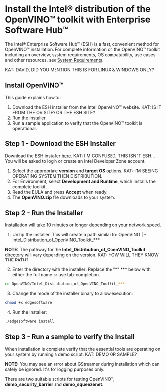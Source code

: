 # Install the Intel® distribution of the OpenVINO™ toolkit with Enterprise Software Hub™

The Intel® Enterprise Software Hub™ (ESH) is a fast, convenient method for OpenVINO™ installation. For complete information on the OpenVINO™ toolkit including an overview, system requirements, OS compatability, use cases and other resources, see [System Requirements](https://software.intel.com/content/www/us/en/develop/tools/openvino-toolkit/system-requirements.html). 

KAT:  DAVID, DID YOU MENTION THIS IS FOR LINUX & WINDOWS ONLY?

## Install OpenVINO™

This guide explains how to:

1. Download the ESH installer from the Intel OpenVINO™ website. KAT:  IS IT FROM THE OV SITE?  OR THE ESH SITE?
2. Run the installer.
3. Run a sample application to verify that the OpenVINO™ toolkit is operational.

## Step 1 - Download the ESH Installer

Download the ESH installer [here](https://software.intel.com/content/www/us/en/develop/tools/openvino-toolkit/download.html). KAT: I'M CONFUSED, THIS ISN"T ESH...
You will be asked to login or create an Intel Developer Zone account.

1. Select the appropriate **version** and **target OS** options. KAT: I'M SEEING OPERATING SYSTEM THEN DISTRIBUTION. 
2. For Environment, select **Development and Runtime**, which installs the complete toolkit.
3. Read the EULA and press **Accept** when ready.
4. The **OpenVINO.zip** file downloads to your system.

## Step 2 - Run the Installer

Installation will take 10 minutes or longer depending on your network speed.

1. Unzip the installer.  This will create a path similar to:
  OpenVINO
  | - Intel_Distribution_of_OpenVINO_Toolkit_***
  
  **NOTE:** The pathway for the **Intel_Distribution_of_OpenVINO_Toolkit** directory will vary depending on the version. KAT: HOW WILL THEY KNOW THE PATH?
  
 2. Enter the directory with the installer:
  Replace the "\*" *** below with either the full name or use tab-completion.

 ```sh
 cd OpenVINO/Intel_Distribution_of_OpenVINO_Toolkit_***
 ```
3. Change the mode of the installer binary to allow execution:

```sh
chmod +x edgesoftware
```

4. Run the installer:
```sh
./edgesoftware install
```

## Step 3 - Run a sample to verify the Install

When installation is complete verify that the essential tools are operating on your system by running a demo script. KAT: DEMO OR SAMPLE?

**NOTE:** You may see an error about GStreamer during installation which can safely be ignored. It's for logging purposes only.

There are two suitable scripts for testing OpenVINO™; **demo_security_barrier** and **demo_squeezenet**.




